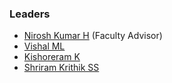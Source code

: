 ### Leaders
* [Nirosh Kumar H](mailto:nirosh.kumarh@owasp.org) (Faculty Advisor)
* [Vishal ML](mailto:vishal.ml@owasp.org)
* [Kishoreram K](mailto:kishorearm.k@owasp.org)
* [Shriram Krithik SS](mailto:shriram.krithikss@owasp.org)
